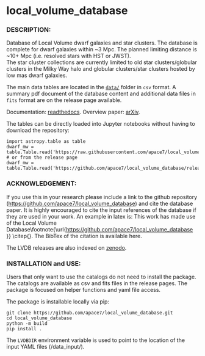 # **local_volume_database** 

### DESCRIPTION:

Database of Local Volume dwarf galaxies and  star clusters. The database is complete for dwarf galaxies within ~3 Mpc. 
The planned limiting distance is ~10+ Mpc (i.e. resolved stars with HST or JWST).  
The star cluster collections are currently limited to old star clusters/globular clusters in the Milky Way halo and globular clusters/star clusters hosted by low mas dwarf galaxies.

The main data tables are located in the [`data/`](data/) folder in `csv` format. 
A summary pdf document of the database content and additional data files in `fits` format are on the release page available. 

Documentation: [readthedocs](https://local-volume-database.readthedocs.io/en/latest/index.html).
Overview paper: [arXiv](https://arxiv.org/abs/2411.07424).

The tables can be directly loaded into Jupyter notebooks without having to download the repository:

    import astropy.table as table
    dwarf_mw = table.Table.read('https://raw.githubusercontent.com/apace7/local_volume_database/main/data/dwarf_mw.csv')
    # or from the release page
    dwarf_mw = table.Table.read('https://github.com/apace7/local_volume_database/releases/download/v0.0.2/dwarf_all.csv')


### ACKNOWLEDGEMENT:

If you use this in your research please include a link to the github repository (https://github.com/apace7/local_volume_database) and cite the database paper. It is highly encouraged to cite the input references of the database if they are used in your work. An example in latex is: This work has made use of the Local Volume Database\footnote{\url{https://github.com/apace7/local_volume_database }} \citep{}. The BibTex of the citation is available here.

The LVDB releases are also indexed on [zenodo](https://doi.org/10.5281/zenodo.14076714).

### INSTALLATION and USE:

Users that only want to use the catalogs do not need to install the package. 
The catalogs are available as csv and fits files in the release pages.
The package is focused on helper functions and yaml file access. 


The package is installable locally via pip:

```
git clone https://github.com/apace7/local_volume_database.git
cd local_volume_database
python -m build
pip install .
```

The `LVDBDIR` environment variable is used to point to the location of the input YAML files (/data_input/). 
